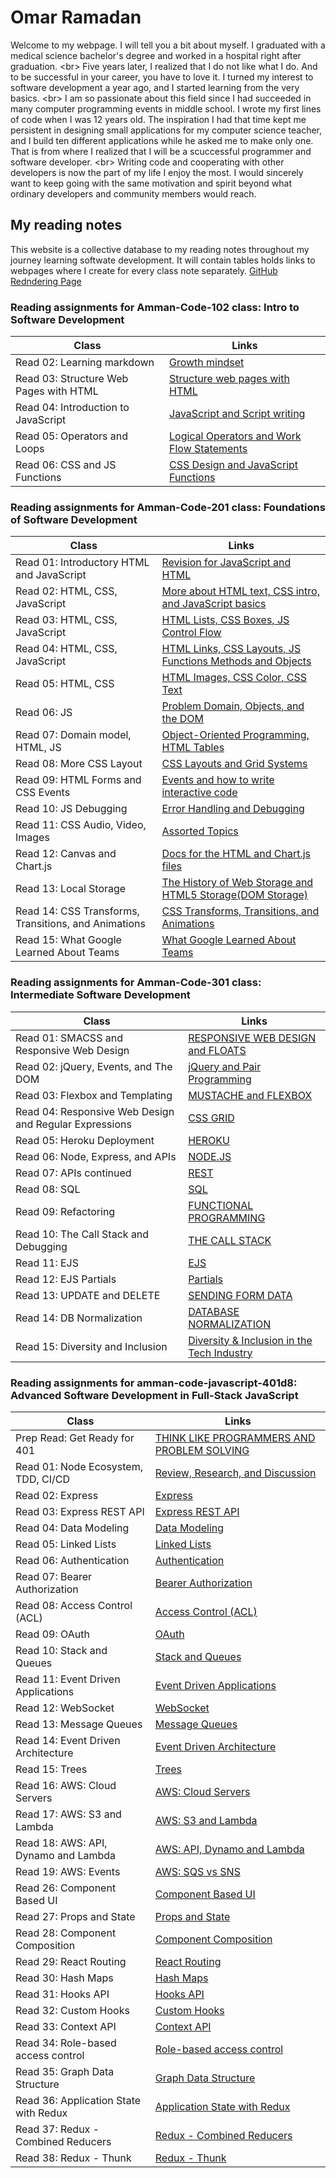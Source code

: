 # Omar Ramadan

Welcome to my webpage. I will tell you a bit about myself. I graduated with a medical science bachelor's degree and worked in a hospital right after graduation.
\<br> Five years later, I realized that I do not like what I do. And to be successful in your career, you have to love it. I turned my interest to software development a year ago, and I started learning from the very basics.
\<br>
I am so passionate about this field since I had succeeded in many computer programming events in middle school. I wrote my first lines of code when I was 12 years old. The inspiration I had that time kept me persistent in designing small applications for my computer science teacher, and I build ten different applications while he asked me to make only one. That is from where I realized that I will be a scuccessful programmer and software developer. \<br>
Writing code and cooperating with other developers is now the part of my life I enjoy the most. I would sincerely want to keep going with the same motivation and spirit beyond what ordinary developers and community members would reach.

## My reading notes

This website is a collective database to my reading notes throughout my journey learning softwate development. It will contain tables holds links to webpages where I create for every class note separately.
[GitHub Redndering Page](https://ramomar1992.github.io/reading-notes/)

### Reading assignments for Amman-Code-102 class: Intro to Software Development

| Class                                  | Links                                                                  |
| -------------------------------------- | ---------------------------------------------------------------------- |
| Read 02: Learning markdown             | [Growth mindset](Amman-Code-102/read02.md)                             |
| Read 03: Structure Web Pages with HTML | [Structure web pages with HTML](Amman-Code-102/read03.md)              |
| Read 04: Introduction to JavaScript    | [JavaScript and Script writing](Amman-Code-102/read04.md)              |
| Read 05: Operators and Loops           | [Logical Operators and Work Flow Statements](Amman-Code-102/read05.md) |
| Read 06: CSS and JS Functions          | [CSS Design and JavaScript Functions](Amman-Code-102/read06.md)        |

### Reading assignments for Amman-Code-201 class: Foundations of Software Development

| Class                                                | Links                                                                                 |
| ---------------------------------------------------- | ------------------------------------------------------------------------------------- |
| Read 01: Introductory HTML and JavaScript            | [Revision for JavaScript and HTML](Amman-Code-201/read01.md)                          |
| Read 02: HTML, CSS, JavaScript                       | [More about HTML text, CSS intro, and JavaScript basics](Amman-Code-201/read02.md)    |
| Read 03: HTML, CSS, JavaScript                       | [HTML Lists, CSS Boxes, JS Control Flow](Amman-Code-201/read03.md)                    |
| Read 04: HTML, CSS, JavaScript                       | [HTML Links, CSS Layouts, JS Functions Methods and Objects](Amman-Code-201/read04.md) |
| Read 05: HTML, CSS                                   | [HTML Images, CSS Color, CSS Text](Amman-Code-201/read05.md)                          |
| Read 06: JS                                          | [Problem Domain, Objects, and the DOM](Amman-Code-201/read06.md)                      |
| Read 07: Domain model, HTML, JS                      | [Object-Oriented Programming, HTML Tables](Amman-Code-201/read07.md)                  |
| Read 08: More CSS Layout                             | [CSS Layouts and Grid Systems](Amman-Code-201/read08.md)                              |
| Read 09: HTML Forms and CSS Events                   | [Events and how to write interactive code](Amman-Code-201/read09.md)                  |
| Read 10: JS Debugging                                | [Error Handling and Debugging](Amman-Code-201/read10.md)                              |
| Read 11: CSS Audio, Video, Images                    | [Assorted Topics](Amman-Code-201/read11.md)                                           |
| Read 12: Canvas and Chart.js                         | [Docs for the HTML and Chart.js files](Amman-Code-201/read12.md)                      |
| Read 13: Local Storage                               | [The History of Web Storage and HTML5 Storage(DOM Storage)](Amman-Code-201/read13.md) |
| Read 14: CSS Transforms, Transitions, and Animations | [CSS Transforms, Transitions, and Animations](Amman-Code-201/read14.md)               |
| Read 15: What Google Learned About Teams             | [What Google Learned About Teams](Amman-Code-201/read15.md)                           |

### Reading assignments for Amman-Code-301 class: Intermediate Software Development

| Class                                                  | Links                                                                  |
| ------------------------------------------------------ | ---------------------------------------------------------------------- |
| Read 01: SMACSS and Responsive Web Design              | [RESPONSIVE WEB DESIGN and FLOATS](Amman-Code-301/read01.md)           |
| Read 02: jQuery, Events, and The DOM                   | [jQuery and Pair Programming](Amman-Code-301/read02.md)                |
| Read 03: Flexbox and Templating                        | [MUSTACHE and FLEXBOX](Amman-Code-301/read03.md)                       |
| Read 04: Responsive Web Design and Regular Expressions | [CSS GRID](Amman-Code-301/read04.md)                                   |
| Read 05: Heroku Deployment                             | [HEROKU](Amman-Code-301/read05.md)                                     |
| Read 06: Node, Express, and APIs                       | [NODE.JS](Amman-Code-301/read06.md)                                    |
| Read 07: APIs continued                                | [REST](Amman-Code-301/read07.md)                                       |
| Read 08: SQL                                           | [SQL](Amman-Code-301/read08.md)                                        |
| Read 09: Refactoring                                   | [FUNCTIONAL PROGRAMMING](Amman-Code-301/read09.md)                     |
| Read 10: The Call Stack and Debugging                  | [THE CALL STACK](Amman-Code-301/read10.md)                             |
| Read 11: EJS                                           | [EJS](Amman-Code-301/read11.md)                                        |
| Read 12: EJS Partials                                  | [Partials](Amman-Code-301/read12.md)                                   |
| Read 13: UPDATE and DELETE                             | [SENDING FORM DATA](Amman-Code-301/read13.md)                          |
| Read 14: DB Normalization                              | [DATABASE NORMALIZATION](Amman-Code-301/read14.md)                     |
| Read 15: Diversity and Inclusion                       | [Diversity & Inclusion in the Tech Industry](Amman-Code-301/read15.md) |

### Reading assignments for amman-code-javascript-401d8: Advanced Software Development in Full-Stack JavaScript

| Class                                 | Links                                                                    |
| ------------------------------------- | ------------------------------------------------------------------------ |
| Prep Read: Get Ready for 401          | [THINK LIKE PROGRAMMERS AND PROBLEM SOLVING](Amman-Code-401/propread.md) |
| Read 01: Node Ecosystem, TDD, CI/CD   | [Review, Research, and Discussion](Amman-Code-401/read01.md)             |
| Read 02: Express                      | [Express](Amman-Code-401/read02.md)                                      |
| Read 03: Express REST API             | [Express REST API](Amman-Code-401/read03.md)                             |
| Read 04: Data Modeling                | [Data Modeling](Amman-Code-401/read04.md)                                |
| Read 05: Linked Lists                 | [Linked Lists](Amman-Code-401/read05.md)                                 |
| Read 06: Authentication               | [Authentication](Amman-Code-401/read06.md)                               |
| Read 07: Bearer Authorization         | [Bearer Authorization](Amman-Code-401/read07.md)                         |
| Read 08: Access Control (ACL)         | [Access Control (ACL)](Amman-Code-401/read08.md)                         |
| Read 09: OAuth                        | [OAuth](Amman-Code-401/read09.md)                                        |
| Read 10: Stack and Queues             | [Stack and Queues](Amman-Code-401/read10.md)                             |
| Read 11: Event Driven Applications    | [Event Driven Applications](Amman-Code-401/read11.md)                    |
| Read 12: WebSocket                    | [WebSocket](Amman-Code-401/read12.md)                                    |
| Read 13: Message Queues               | [Message Queues](Amman-Code-401/read13.md)                               |
| Read 14: Event Driven Architecture    | [Event Driven Architecture](Amman-Code-401/read14.md)                    |
| Read 15: Trees                        | [Trees](Amman-Code-401/read15.md)                                        |
| Read 16: AWS: Cloud Servers           | [AWS: Cloud Servers](Amman-Code-401/read16.md)                           |
| Read 17: AWS: S3 and Lambda           | [AWS: S3 and Lambda](Amman-Code-401/read17.md)                           |
| Read 18: AWS: API, Dynamo and Lambda  | [AWS: API, Dynamo and Lambda](Amman-Code-401/read18.md)                  |
| Read 19: AWS: Events                  | [AWS: SQS vs SNS](Amman-Code-401/read19.md)                              |
| Read 26: Component Based UI           | [Component Based UI](Amman-Code-401/read26.md)                           |
| Read 27: Props and State              | [Props and State](Amman-Code-401/read27.md)                              |
| Read 28: Component Composition        | [Component Composition](Amman-Code-401/read28.md)                        |
| Read 29: React Routing                | [React Routing](Amman-Code-401/read29.md)                                |
| Read 30: Hash Maps                    | [Hash Maps](Amman-Code-401/read30.md)                                    |
| Read 31: Hooks API                    | [Hooks API](Amman-Code-401/read31.md)                                    |
| Read 32: Custom Hooks                 | [Custom Hooks](Amman-Code-401/read32.md)                                 |
| Read 33: Context API                  | [Context API](Amman-Code-401/read33.md)                                  |
| Read 34: Role-based access control    | [Role-based access control](Amman-Code-401/read34.md)                    |
| Read 35: Graph Data Structure         | [Graph Data Structure](Amman-Code-401/read35.md)                         |
| Read 36: Application State with Redux | [Application State with Redux](Amman-Code-401/read36.md)                 |
| Read 37: Redux - Combined Reducers    | [Redux - Combined Reducers](Amman-Code-401/read37.md)                    |
| Read 38: Redux - Thunk                | [Redux - Thunk](Amman-Code-401/read38.md)                                |

